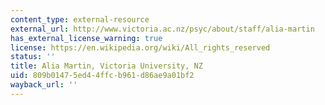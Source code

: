 ```yaml
---
content_type: external-resource
external_url: http://www.victoria.ac.nz/psyc/about/staff/alia-martin
has_external_license_warning: true
license: https://en.wikipedia.org/wiki/All_rights_reserved
status: ''
title: Alia Martin, Victoria University, NZ
uid: 809b0147-5ed4-4ffc-b961-d86ae9a01bf2
wayback_url: ''
---
```

